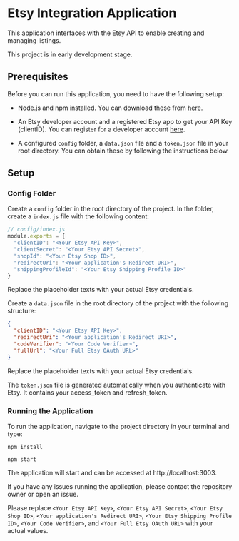 # Etsy Integration Application
This application interfaces with the Etsy API to enable creating and managing listings.

This project is in early development stage.

## Prerequisites

Before you can run this application, you need to have the following setup:

- Node.js and npm installed. You can download these from [here](https://nodejs.org/en/download/).

- An Etsy developer account and a registered Etsy app to get your API Key (clientID). You can register for a developer account [here](https://www.etsy.com/developers/register).

- A configured `config` folder, a `data.json` file and a `token.json` file in your root directory. You can obtain these by following the instructions below.

## Setup

### Config Folder

Create a `config` folder in the root directory of the project. In the folder, create a `index.js` file with the following content:

```javascript
// config/index.js
module.exports = {
  "clientID": "<Your Etsy API Key>",
  "clientSecret": "<Your Etsy API Secret>",
  "shopId": "<Your Etsy Shop ID>",
  "redirectUri": "<Your application's Redirect URI>",
  "shippingProfileId": "<Your Etsy Shipping Profile ID>"
}
```
Replace the placeholder texts with your actual Etsy credentials.

Create a `data.json` file in the root directory of the project with the following structure:

```json
{
  "clientID": "<Your Etsy API Key>",
  "redirectUri": "<Your application's Redirect URI>",
  "codeVerifier": "<Your Code Verifier>",
  "fullUrl": "<Your Full Etsy OAuth URL>"
}
```
Replace the placeholder texts with your actual Etsy credentials.

The `token.json` file is generated automatically when you authenticate with Etsy. It contains your access_token and refresh_token.

### Running the Application
To run the application, navigate to the project directory in your terminal and type:

```batch
npm install
```
```batch
npm start
```

The application will start and can be accessed at http://localhost:3003.

If you have any issues running the application, please contact the repository owner or open an issue.

Please replace `<Your Etsy API Key>`, `<Your Etsy API Secret>`, `<Your Etsy Shop ID>`, `<Your application's Redirect URI>`, `<Your Etsy Shipping Profile ID>`, `<Your Code Verifier>`, and `<Your Full Etsy OAuth URL>` with your actual values.
